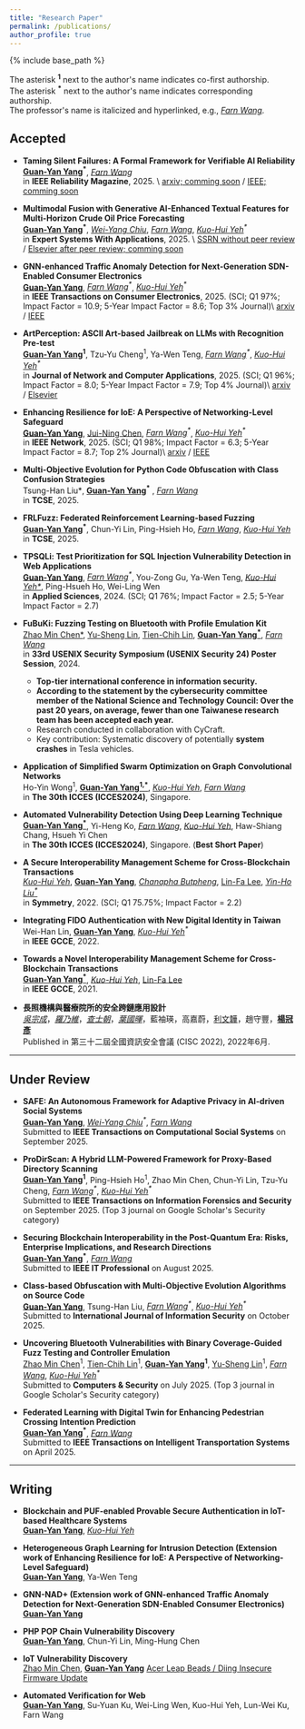 ```yaml
---
title: "Research Paper"
permalink: /publications/
author_profile: true
---
```



<!-- Welcome to collaborate on research. -->

<!-- {% if site.author.googlescholar %}
  <div class="wordwrap">You can find most of my articles on <a href="{{site.author.googlescholar}}">my Google Scholar profile</a>.</div>
{% endif %} -->

{% include base_path %}


The asterisk **<sup>1</sup>** next to the author's name indicates co-first authorship.  
The asterisk **<sup>*</sup>** next to the author's name indicates corresponding authorship.  
The professor's name is italicized and hyperlinked, e.g., [*Farn Wang*](https://cc.ee.ntu.edu.tw/~farn/).  

## Accepted

- **Taming Silent Failures: A Formal Framework for Verifiable AI Reliability**  
  **[Guan-Yan Yang](https://orcid.org/0009-0002-2539-9057)<sup>*</sup>**, [*Farn Wang*](https://cc.ee.ntu.edu.tw/~farn/)  
  in **IEEE Reliability Magazine**, 2025. \\
  [arxiv; comming soon]() / [IEEE; comming soon]()

- **Multimodal Fusion with Generative AI-Enhanced Textual Features for Multi-Horizon Crude Oil Price Forecasting**  
  **[Guan-Yan Yang](https://orcid.org/0009-0002-2539-9057)<sup>*</sup>**, _[Wei-Yang Chiu](https://scholar.google.com/citations?user=rP2btXQAAAAJ&hl=zh-TW)_, _[Farn Wang](https://cc.ee.ntu.edu.tw/~farn/)_, _[Kuo-Hui Yeh](https://scholar.google.com/citations?user=nLG4OMAAAAAJ&hl=zh-TW)<sup>*</sup>_  
  in **Expert Systems With Applications**, 2025. \\
  [SSRN without peer review](https://dx.doi.org/10.2139/ssrn.5496314) / [Elsevier after peer review; comming soon]()

- **GNN-enhanced Traffic Anomaly Detection for Next-Generation SDN-Enabled Consumer Electronics**  
  **[Guan-Yan Yang](https://orcid.org/0009-0002-2539-9057)**, _[Farn Wang](https://cc.ee.ntu.edu.tw/~farn/)<sup>*</sup>_, _[Kuo-Hui Yeh](https://scholar.google.com/citations?user=nLG4OMAAAAAJ&hl=zh-TW)<sup>*</sup>_  
  in **IEEE Transactions on Consumer Electronics**, 2025. (SCI; Q1 97%; Impact Factor = 10.9; 5-Year Impact Factor = 8.6; Top 3% Journal)\\
  [arxiv](https://arxiv.org/abs/2510.07109) / [IEEE](https://doi.org/10.1109/TCE.2025.3620095)


- **ArtPerception: ASCII Art-based Jailbreak on LLMs with Recognition Pre-test**  
  **[Guan-Yan Yang](https://orcid.org/0009-0002-2539-9057)<sup>1</sup>**, Tzu-Yu Cheng<sup>1</sup>, Ya-Wen Teng, _[Farn Wang](https://cc.ee.ntu.edu.tw/~farn/)<sup>*</sup>_, _[Kuo-Hui Yeh](https://scholar.google.com/citations?user=nLG4OMAAAAAJ&hl=zh-TW)<sup>*</sup>_  
  in **Journal of Network and Computer Applications**, 2025. (SCI; Q1 96%; Impact Factor = 8.0; 5-Year Impact Factor = 7.9; Top 4% Journal)\\
  [arxiv](https://arxiv.org/abs/2510.10281) / [Elsevier](https://doi.org/10.1016/j.jnca.2025.104356)


- **Enhancing Resilience for IoE: A Perspective of Networking-Level Safeguard**  
  **[Guan-Yan Yang](https://orcid.org/0009-0002-2539-9057)**, [Jui-Ning Chen](https://orcid.org/0009-0002-6508-130X), _[Farn Wang](https://cc.ee.ntu.edu.tw/~farn/)<sup>*</sup>_, _[Kuo-Hui Yeh](https://scholar.google.com/citations?user=nLG4OMAAAAAJ&hl=zh-TW)<sup>*</sup>_  
  in **IEEE Network**, 2025. (SCI; Q1 98%; Impact Factor = 6.3; 5-Year Impact Factor = 8.7; Top 2% Journal)\\
  [arxiv](https://arxiv.org/abs/2508.20504) / [IEEE](https://doi.org/10.1109/MNET.2025.3604422)

- **Multi-Objective Evolution for Python Code Obfuscation with Class Confusion Strategies**  
  Tsung-Han Liu*<sup>*</sup>*, **[Guan-Yan Yang](https://orcid.org/0009-0002-2539-9057)<sup>*</sup>** , [*Farn Wang*](https://cc.ee.ntu.edu.tw/~farn/)  
  in **TCSE**, 2025.

- **FRLFuzz: Federated Reinforcement Learning-based Fuzzing**  
  **[Guan-Yan Yang](https://orcid.org/0009-0002-2539-9057)<sup>*</sup>**, Chun-Yi Lin, Ping-Hsieh Ho, [*Farn Wang*](https://cc.ee.ntu.edu.tw/~farn/), [*Kuo-Hui Yeh*](https://scholar.google.com/citations?user=nLG4OMAAAAAJ&hl=zh-TW)  
  in **TCSE**, 2025.

- **TPSQLi: Test Prioritization for SQL Injection Vulnerability Detection in Web Applications**  
  **[Guan-Yan Yang](https://orcid.org/0009-0002-2539-9057)**, _[Farn Wang](https://cc.ee.ntu.edu.tw/~farn/)<sup>*</sup>_, You-Zong Gu, Ya-Wen Teng, _[Kuo-Hui Yeh*](https://scholar.google.com/citations?user=nLG4OMAAAAAJ&hl=zh-TW)_, Ping-Hsueh Ho, Wei-Ling Wen  
  in **Applied Sciences**, 2024. (SCI; Q1 76%; Impact Factor = 2.5; 5-Year Impact Factor = 2.7)

- **FuBuKi: Fuzzing Testing on Bluetooth with Profile Emulation Kit**  
  [Zhao Min Chen*](https://cybersec.ithome.com.tw/2025/en/speaker-page/1758), [Yu-Sheng Lin](https://blog.star03.me/about/), [Tien-Chih Lin](https://tw.linkedin.com/in/dange-lin), [**Guan-Yan Yang<sup>*</sup>**](https://orcid.org/0009-0002-2539-9057), _[Farn Wang](https://cc.ee.ntu.edu.tw/~farn/)_  
  in **33rd USENIX Security Symposium (USENIX Security 24) Poster Session**, 2024.  
  - **Top-tier international conference in information security.** 
  - **According to the statement by the cybersecurity committee member of the National Science and Technology Council: Over the past 20 years, on average, fewer than one Taiwanese research team has been accepted each year.**
  - Research conducted in collaboration with CyCraft.  
  - Key contribution: Systematic discovery of potentially **system crashes** in Tesla vehicles.

- **Application of Simplified Swarm Optimization on Graph Convolutional Networks**  
  Ho-Yin Wong<sup>1</sup>, **[Guan-Yan Yang<sup>1,*</sup>](https://orcid.org/0009-0002-2539-9057)**, _[Kuo-Hui Yeh](https://scholar.google.com/citations?user=nLG4OMAAAAAJ&hl=zh-TW)_, _[Farn Wang](https://cc.ee.ntu.edu.tw/~farn/)_  
  in **The 30th ICCES (ICCES2024)**, Singapore.

- **Automated Vulnerability Detection Using Deep Learning Technique**  
  **[Guan-Yan Yang<sup>*</sup>](https://orcid.org/0009-0002-2539-9057)**, Yi-Heng Ko, _[Farn Wang](https://cc.ee.ntu.edu.tw/~farn/)_, _[Kuo-Hui Yeh](https://scholar.google.com/citations?user=nLG4OMAAAAAJ&hl=zh-TW)_, Haw-Shiang Chang, Hsueh Yi Chen  
  in **The 30th ICCES (ICCES2024)**, Singapore. (**Best Short Paper**)

- **A Secure Interoperability Management Scheme for Cross-Blockchain Transactions**  
  _[Kuo-Hui Yeh](https://scholar.google.com/citations?user=nLG4OMAAAAAJ&hl=zh-TW)_, **[Guan-Yan Yang](https://orcid.org/0009-0002-2539-9057)**, _[Chanapha Butpheng](https://scholar.google.com/citations?user=UmmojZwAAAAJ&hl=zh-TW&oi=ao)_, [Lin-Fa Lee](https://dblp.org/pid/307/7952.html), _[Yin-Ho Liu<sup>*</sup>](https://sys.ndhu.edu.tw/RD/TeacherTreasury/tlist.aspx?tcher=11767)_  
  in **Symmetry**, 2022. (SCI; Q1 75.75%; Impact Factor = 2.2)

- **Integrating FIDO Authentication with New Digital Identity in Taiwan**  
  Wei-Han Lin, **[Guan-Yan Yang](https://orcid.org/0009-0002-2539-9057)**, _[Kuo-Hui Yeh](https://scholar.google.com/citations?user=nLG4OMAAAAAJ&hl=zh-TW)<sup>*</sup>_  
  in **IEEE GCCE**, 2022.

- **Towards a Novel Interoperability Management Scheme for Cross-Blockchain Transactions**  
  **[Guan-Yan Yang<sup>*</sup>](https://orcid.org/0009-0002-2539-9057)**, _[Kuo-Hui Yeh](https://scholar.google.com/citations?user=nLG4OMAAAAAJ&hl=zh-TW)_, [Lin-Fa Lee](https://dblp.org/pid/307/7952.html)  
  in **IEEE GCCE**, 2021.

- **長照機構與醫療院所的安全跨鏈應用設計**  
  [_吳宗成_](https://www.cs.ntust.edu.tw/p/405-1102-104683,c10827.php)，[_羅乃維_](https://www.cs.ntust.edu.tw/p/406-1102-105977,r2079.php?Lang=zh-tw)，[_查士朝_](https://www.cs.ntust.edu.tw/p/405-1102-106269,c10961.php)，[_葉國暉_]((https://scholar.google.com/citations?user=nLG4OMAAAAAJ&hl=zh-TW))，藍袖瑛，高嘉蔚，[利文韡](https://scholar.google.com/citations?user=cK21GBwAAAAJ&hl=zh-TW)，趙守豐，[**楊冠彥**](https://orcid.org/0009-0002-2539-9057)  
  Published in 第三十二屆全國資訊安全會議 (CISC 2022), 2022年6月.

---

## Under Review

<!-- - **Lightweight and PUF-based Protocol for Provable Security Hieriechical Access Control in Industial Manufacturing**  
  **[Guan-Yan Yang](https://orcid.org/0009-0002-2539-9057)*, _[Kuo-Hui Yeh](https://scholar.google.com/citations?user=nLG4OMAAAAAJ&hl=zh-TW)<sup>*</sup>*_, _[Farn Wang](https://cc.ee.ntu.edu.tw/~farn/)_  
  Submitted to **IEEE Sensors Journal** on September 2025. -->

- **SAFE: An Autonomous Framework for Adaptive Privacy in AI-driven Social Systems**  
  **[Guan-Yan Yang](https://orcid.org/0009-0002-2539-9057)**,  _[Wei-Yang Chiu](https://scholar.google.com/citations?user=rP2btXQAAAAJ&hl=zh-TW)<sup>*</sup>_, [*Farn Wang*](https://cc.ee.ntu.edu.tw/~farn/)  
  Submitted to **IEEE Transactions on Computational Social Systems** on September 2025.

- **ProDirScan: A Hybrid LLM-Powered Framework for Proxy-Based Directory Scanning**  
  **[Guan-Yan Yang](https://orcid.org/0009-0002-2539-9057)<sup>1</sup>**, Ping-Hsieh Ho<sup>1</sup>, Zhao Min Chen, Chun-Yi Lin, Tzu-Yu Cheng, _[Farn Wang](https://cc.ee.ntu.edu.tw/~farn/)<sup>*</sup>_, _[Kuo-Hui Yeh](https://scholar.google.com/citations?user=nLG4OMAAAAAJ&hl=zh-TW)<sup>*</sup>_  
  Submitted to **IEEE Transactions on Information Forensics and Security** on September 2025. (Top 3 journal on Google Scholar's Security category)

- **Securing Blockchain Interoperability in the Post-Quantum Era: Risks, Enterprise Implications, and Research Directions**  
  **[Guan-Yan Yang](https://orcid.org/0009-0002-2539-9057)<sup>*</sup>**, [*Farn Wang*](https://cc.ee.ntu.edu.tw/~farn/)  
  Submitted to **IEEE IT Professional** on August 2025.

- **Class-based Obfuscation with Multi-Objective Evolution Algorithms on Source Code**  
  **[Guan-Yan Yang](https://orcid.org/0009-0002-2539-9057)**, Tsung-Han Liu, _[Farn Wang](https://cc.ee.ntu.edu.tw/~farn/)<sup>*</sup>_, _[Kuo-Hui Yeh](https://scholar.google.com/citations?user=nLG4OMAAAAAJ&hl=zh-TW)<sup>*</sup>_  
  Submitted to **International Journal of Information Security** on October 2025.

- **Uncovering Bluetooth Vulnerabilities with Binary Coverage-Guided Fuzz Testing and Controller Emulation**  
  [Zhao Min Chen](https://cybersec.ithome.com.tw/2025/en/speaker-page/1758)<sup>1</sup>, [Tien-Chih Lin](https://tw.linkedin.com/in/dange-lin)<sup>1</sup>, **[Guan-Yan Yang](https://orcid.org/0009-0002-2539-9057)<sup>1</sup>**, [Yu-Sheng Lin](https://blog.star03.me/about/)<sup>1</sup>, [*Farn Wang*](https://cc.ee.ntu.edu.tw/~farn/), _[Kuo-Hui Yeh](https://scholar.google.com/citations?user=nLG4OMAAAAAJ&hl=zh-TW)<sup>*</sup>_  
  Submitted to **Computers & Security** on July 2025. (Top 3 journal in Google Scholar's Security category)

<!-- - **A Semantic-Aware Key Matching Approach for Data Minimization in Web Applications**  
  Ching-En Tsai, Hsueh-Yi Chen, **[Guan-Yan Yang](https://orcid.org/0009-0002-2539-9057)<sup>*</sup>**, _[Farn Wang](https://cc.ee.ntu.edu.tw/~farn/)_  
  Submitted to **The 48th IEEE/ACM International Conference on Software Engineering (ICSE 2026)** on July 2025. -->

- **Federated Learning with Digital Twin for Enhancing Pedestrian Crossing Intention Prediction**  
  **[Guan-Yan Yang](https://orcid.org/0009-0002-2539-9057)<sup>*</sup>**, [*Farn Wang*](https://cc.ee.ntu.edu.tw/~farn/)  
  Submitted to **IEEE Transactions on Intelligent Transportation Systems** on April 2025.


  
<!-- - **Autonomous Generative Adversarial Network for Privacy Obfuscation in Smart Healthcare**  
  **[Guan-Yan Yang](https://orcid.org/0009-0002-2539-9057)<sup>*</sup>**, [*Farn Wang*](https://cc.ee.ntu.edu.tw/~farn/)  
  Submitted to **IEEE Journal of Biomedical and Health Informatics** on 2024.12.25. -->

---

## Writing

- **Blockchain and PUF-enabled Provable Secure Authentication in IoT-based Healthcare Systems**  
  **[Guan-Yan Yang](https://orcid.org/0009-0002-2539-9057)**, _[Kuo-Hui Yeh](https://scholar.google.com/citations?user=nLG4OMAAAAAJ&hl=zh-TW)<sup>*</sup>*_

- **Heterogeneous Graph Learning for Intrusion Detection (Extension work of Enhancing Resilience for IoE: A Perspective of Networking-Level Safeguard)**  
  **[Guan-Yan Yang](https://orcid.org/0009-0002-2539-9057)**, Ya-Wen Teng 

- **GNN-NAD+ (Extension work of GNN-enhanced Traffic Anomaly Detection for Next-Generation SDN-Enabled Consumer Electronics)**  
  **[Guan-Yan Yang](https://orcid.org/0009-0002-2539-9057)** 

- **PHP POP Chain Vulnerability Discovery**  
  **[Guan-Yan Yang](https://orcid.org/0009-0002-2539-9057)**, Chun-Yi Lin, Ming-Hung Chen 

- **IoT Vulnerability Discovery**  
  [Zhao Min Chen](https://cybersec.ithome.com.tw/2025/en/speaker-page/1758), **[Guan-Yan Yang](https://orcid.org/0009-0002-2539-9057)** 
  [Acer Leap Beads / Diing Insecure Firmware Update](https://zeroday.hitcon.org/vulnerability/ZD-2025-00445)

- **Automated Verification for Web**  
  **[Guan-Yan Yang](https://orcid.org/0009-0002-2539-9057)**, Su-Yuan Ku, Wei-Ling Wen, Kuo-Hui Yeh, Lun-Wei Ku, Farn Wang 

